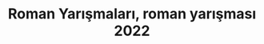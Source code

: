 ---
layout: category
headline: "Roman Yarışması"
subline: "Ülkemizde düzenlenen <strong>roman yazma yarışmaları</strong> listesine bu sayfadan erişebilirsiniz. 2022 yılındaki <strong>roman ödülleri</strong> ve <strong>roman yarışmalarının</strong> detaylarını görüntelemek için aşağıdaki linklere tıklayabilirsiniz."
title: "Roman Yarışmaları, roman yarışması 2022"
key: "roman yarışması"
description: "roman yarışması 2022, roman yarışmaları, roman yazma yarışmaları, roman ödülleri, kitap ödülleri"
permalink: "roman-yarismalari/"
---